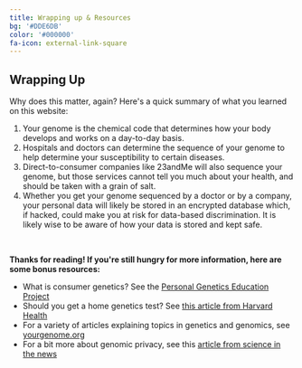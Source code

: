 ```yaml
---
title: Wrapping up & Resources
bg: '#DDE6DB'
color: '#000000'
fa-icon: external-link-square
---
```


## Wrapping Up

Why does this matter, again? Here's a quick summary of what you learned on this website:

1. Your genome is the chemical code that determines how your body develops and works on a day-to-day basis. 
2. Hospitals and doctors can determine the sequence of your genome to help determine your susceptibility to certain diseases.
3. Direct-to-consumer companies like 23andMe will also sequence your genome, but those services cannot tell you much about your health, and should be taken with a grain of salt. 
4. Whether you get your genome sequenced by a doctor or by a company, your personal data will likely be stored in an encrypted database which, if hacked, could make you at risk for data-based discrimination. It is likely wise to be aware of how your data is stored and kept safe. 

<br>

**Thanks for reading! If you're still hungry for more information, here are some bonus resources:**

* What is consumer genetics? See the [Personal Genetics Education Project](<https://www.pged.org>)
* Should you get a home genetics test? See [this article from Harvard Health](<https://www.health.harvard.edu/staying-healthy/should-you-get-a-home-genetic-test>)
* For a variety of articles explaining topics in genetics and genomics, see [yourgenome.org](https://yourgenome.org)
* For a bit more about genomic privacy, see this [article from science in the news](<http://sitn.hms.harvard.edu/flash/2018/understanding-ownership-privacy-genetic-data/>)